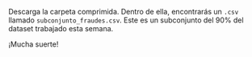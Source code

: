 Descarga la carpeta comprimida. Dentro de ella, encontrarás un `.csv` llamado `subconjunto_fraudes.csv`. Este es un subconjunto del 90% del dataset trabajado esta semana.

¡Mucha suerte!
